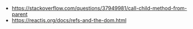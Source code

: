- https://stackoverflow.com/questions/37949981/call-child-method-from-parent
- https://reactjs.org/docs/refs-and-the-dom.html
